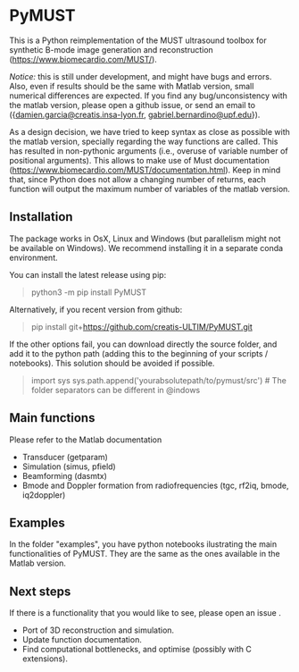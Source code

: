 # PyMUST
This is a Python reimplementation of the MUST ultrasound toolbox for synthetic B-mode image generation and reconstruction (https://www.biomecardio.com/MUST/).

*Notice:* this is still under development, and might have bugs and errors. Also, even if results should be the same with Matlab version, small numerical differences are expected. If you find any bug/unconsistency with the matlab version, please open a github issue, or send an email to ({damien.garcia@creatis.insa-lyon.fr, gabriel.bernardino@upf.edu}). 

As a design decision, we have tried to keep syntax as close as possible with the matlab version, specially regarding the way functions are called. This has resulted in non-pythonic arguments (i.e., overuse of variable number of positional arguments). This allows to make use of Must documentation (https://www.biomecardio.com/MUST/documentation.html). Keep in mind that, since Python does not allow a changing number of returns, each function will output the maximum number of variables of the matlab version.

## Installation
The package works in OsX, Linux and Windows (but parallelism might not be available on Windows). We recommend installing it in a separate conda environment.

You can install the latest release using pip:
> python3 -m pip install PyMUST

Alternatively, if you recent version from github:
> pip install git+https://github.com/creatis-ULTIM/PyMUST.git

If the other options fail, you can download directly the source folder, and add it to the python path (adding this to the beginning of your scripts / notebooks). This solution should be avoided if possible.
> import sys
> sys.path.append('yourabsolutepath/to/pymust/src') # The folder separators can be different in @indows


## Main functions
Please refer to the Matlab documentation
- Transducer (getparam)
- Simulation (simus, pfield)
- Beamforming (dasmtx)
- Bmode and Doppler formation from radiofrequencies (tgc, rf2iq, bmode, iq2doppler)

## Examples
In the folder "examples", you have python notebooks ilustrating the main functionalities of PyMUST. They are the same as the ones available in the Matlab version.

## Next steps
If there is a functionality that you would like to see, please open an issue .

- Port of 3D reconstruction and simulation.
- Update function documentation.
- Find computational bottlenecks, and optimise (possibly with C extensions).
